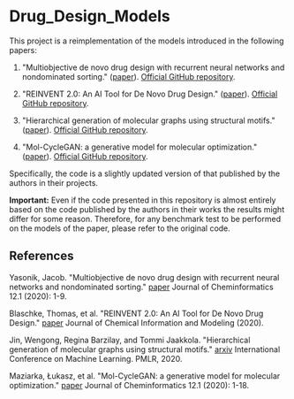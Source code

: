 # Drug_Design_Models

This project is a reimplementation of the models introduced in the following papers:

1. "Multiobjective de novo drug design with recurrent neural networks and nondominated sorting." ([paper](https://link.springer.com/article/10.1186/s13321-020-00419-6)). [Official GitHub repository](https://github.com/jyasonik/MoleculeMO).

2. "REINVENT 2.0: An AI Tool for De Novo Drug Design." ([paper](https://pubs.acs.org/doi/full/10.1021/acs.jcim.0c00915)). [Official GitHub repository](https://github.com/MolecularAI/Reinvent/tree/master/data).

3. "Hierarchical generation of molecular graphs using structural motifs." ([paper](https://arxiv.org/pdf/2002.03230.pdf)). [Official GitHub repository](https://github.com/wengong-jin/hgraph2graph).

4. "Mol-CycleGAN: a generative model for molecular optimization." ([paper](https://jcheminf.biomedcentral.com/track/pdf/10.1186/s13321-019-0404-1.pdf)). [Official GitHub repository](https://github.com/ardigen/mol-cycle-gan).

Specifically, the code is a slightly updated version of that published by the authors in their projects.

**Important:** Even if the code presented in this repository is almost entirely based on the code published by the
authors in their works the results might differ for some reason. Therefore, for any benchmark test to be performed on the models of the paper, please refer to the original code.

## References

Yasonik, Jacob. "Multiobjective de novo drug design with recurrent neural networks and nondominated sorting." [paper](https://link.springer.com/article/10.1186/s13321-020-00419-6) Journal of Cheminformatics 12.1 (2020): 1-9.

Blaschke, Thomas, et al. "REINVENT 2.0: An AI Tool for De Novo Drug Design." [paper](https://pubs.acs.org/doi/full/10.1021/acs.jcim.0c00915) Journal of Chemical Information and Modeling (2020).

Jin, Wengong, Regina Barzilay, and Tommi Jaakkola. "Hierarchical generation of molecular graphs using structural motifs." [arxiv](https://arxiv.org/pdf/2002.03230.pdf) International Conference on Machine Learning. PMLR, 2020.

Maziarka, Łukasz, et al. "Mol-CycleGAN: a generative model for molecular optimization." [paper](https://jcheminf.biomedcentral.com/track/pdf/10.1186/s13321-019-0404-1.pdf) Journal of Cheminformatics 12.1 (2020): 1-18.
